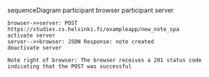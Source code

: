 sequenceDiagram
    participant browser
    participant server

    browser->>server: POST https://studies.cs.helsinki.fi/exampleapp/new_note_spa
    activate server
    server-->>browser: JSON Response: note created
    deactivate server

    Note right of browser: The browser receives a 201 status code indicating that the POST was successful